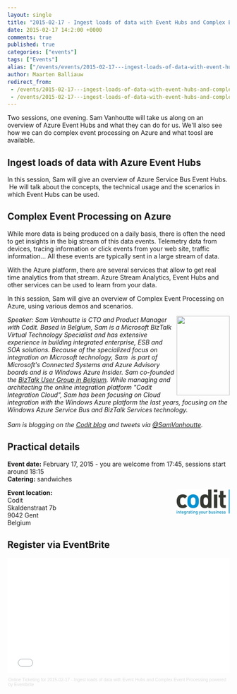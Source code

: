```yaml
---
layout: single
title: "2015-02-17 - Ingest loads of data with Event Hubs and Complex Event Processing"
date: 2015-02-17 14:2:00 +0000
comments: true
published: true
categories: ["events"]
tags: ["Events"]
alias: ["/events/events/2015-02-17---ingest-loads-of-data-with-event-hubs-and-complex-event-processing"]
author: Maarten Balliauw
redirect_from:
 - /events/2015-02-17---ingest-loads-of-data-with-event-hubs-and-complex-event-processing.html
 - /events/2015-02-17---ingest-loads-of-data-with-event-hubs-and-complex-event-processing.html
---
```


<p>Two sessions, one evening. Sam Vanhoutte will take us along on an overview of Azure Event Hubs and what they can do for us. We'll also see how we can do complex event processing on Azure and what toosl are available.</p>
<h2>Ingest loads of data with Azure Event Hubs</h2>
<p>In this session, Sam will give an overview of Azure Service Bus Event Hubs. &nbsp;He will talk about the concepts, the technical usage and the scenarios in which Event Hubs can be used. &nbsp;</p>
<h2>Complex Event Processing on Azure</h2>
<p>While more data is being produced on a daily basis, there is often the need to get insights in the big stream of this data events. Telemetry data from devices, tracing information or click events from your web site, traffic information... All these events are typically sent in a large stream of data.</p>
<p>With the Azure platform, there are several services that allow to get real time analytics from that stream. Azure Stream Analytics, Event Hubs and other services can be used to learn from your data.</p>
<p>In this session, Sam will give an overview of Complex Event Processing on Azure, using various demos and scenarios.</p>
<p><em><img width="120" height="180" align="right" alt="" src="https://azug.be/assets/media/speakers/sam-vanhoutte.jpg">Speaker:&nbsp;Sam Vanhoutte is CTO and Product Manager with Codit. Based in Belgium, Sam is a Microsoft BizTalk Virtual Technology Specialist and has extensive experience in building integrated enterprise, ESB and SOA solutions. Because of the specialized focus on integration on Microsoft technology, Sam&nbsp; is part of Microsoft's Connected Systems and Azure Advisory boards and is a Windows Azure Insider. Sam co-founded the&nbsp;<a href="https://BizTalk User Group in Belgium">BizTalk User Group in Belgium</a>. While managing and architecting the online integration platform "Codit Integration Cloud", Sam has been focusing on Cloud integration with the Windows Azure platform the last years, focusing on the Windows Azure Service Bus and BizTalk Services technology.&nbsp;<br>&nbsp;<br>Sam is blogging on the&nbsp;<a href="https://lCodit blog">Codit blog</a>&nbsp;and tweets via&nbsp;<a href="mailto:h/@SamVanhoutte">@SamVanhoutte</a>.</em></p>
<h2>Practical details</h2>
<p><strong>Event date:</strong>&nbsp;February 17, 2015 - you are welcome from 17:45, sessions start around 18:15<br><strong>Catering:</strong>&nbsp;sandwiches</p>
<p><img width="120" height="60" align="right" alt="" src="/assets/media/sponsors/logo-codit.jpg"><strong>Event location:<br></strong>Codit<br>Skaldenstraat 7b&nbsp;<br>9042 Gent&nbsp;<br>Belgium</p>
<h2>Register via EventBrite</h2>
<div style="width: 100%; text-align: left;"><iframe src="//eventbrite.com/tickets-external?eid=15614917639&amp;ref=etckt" frameborder="0" height="260" width="100%" vspace="0" hspace="0" marginheight="5" marginwidth="5" scrolling="auto" allowtransparency="true"></iframe>
<div style="font-family: Helvetica, Arial; font-size: 10px; padding: 5px 0 5px; margin: 2px; width: 100%; text-align: left;"><a style="color: #ddd; text-decoration: none;" target="_blank" href="https://www.eventbrite.com/r/etckt">Online Ticketing</a><span style="color: #ddd;"> for </span><a style="color: #ddd; text-decoration: none;" target="_blank" href="https://www.eventbrite.com/e/2015-02-17-ingest-loads-of-data-with-event-hubs-and-complex-event-processing-tickets-15614917639?ref=etckt">2015-02-17 - Ingest loads of data with Event Hubs and Complex Event Processing</a> <span style="color: #ddd;">powered by</span> <a style="color: #ddd; text-decoration: none;" target="_blank" href="https://www.eventbrite.com?ref=etckt">Eventbrite</a></div>
</div>







